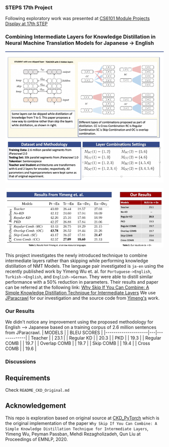 ### STEPS 17th Project
Following exploratory work was presented at [CS6101 Module Projects Display at 17th STEP](https://isteps.comp.nus.edu.sg/event/17th-steps/module/CS6101/project/7)

### Combining Intermediate Layers for Knowledge Distillation in Neural Machine Translation Models for Japanese -> English
![](visual_abstract.jpg)

![](visual_abstract2.jpg)

This project investigates the newly introduced technique to combine intermediate layers rather than skipping while performing knowledge distillation of NMT Models. The language pair investigated is `ja-en` using the recently published work by Yimeng Wu et. al. for `Portuguese->English`, `Turkish->English`, and `English->German`. They were able to distill similar performance with a 50% reduction in parameters. Their results and paper can be referred at the following link:
[Why Skip If You Can Combine: A Simple Knowledge Distillation Technique for Intermediate Layers](https://arxiv.org/abs/2010.03034)
We use [JParacrawl]()  for our investigation and the source code from [Yimeng's](https://github.com/yimeng0701/CKD_pytorch) work.

### Our Results
We didn't notice any improvement using the proposed methodology for English --> Japanese based on a training corpus of 2.6 million sentences from JParacrawl.
| MODELS              |   | BLEU SCORES |
|---------------------|---|-------------|
|     Teacher         |   |     23.1    |
|     Regular KD      |   |     20.3    |
|     PKD             |   |     19.3    |
|     Regular COMB    |   |     19.7    |
|     Overlap COMB    |   |     19.7    |
|     Skip COMB       |   |     19.4    |
|     Cross COMB      |   |     19.6    |

### Discussions

## Requirements
Check `README_CKD_Original.md`

## Acknowledgement
This repo is exploration based on original source at [CKD_PyTorch](https://github.com/yimeng0701/CKD_pytorch) which is the original implementation of the paper `Why Skip If You Can Combine: A Simple Knowledge Distillation Technique for Intermediate Layers`, Yimeng Wu, Peyman Passban, Mehdi Rezagholizadeh, Qun Liu at Proceedings of EMNLP, 2020.
